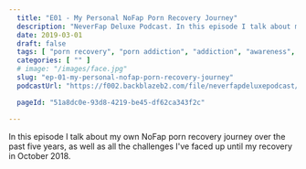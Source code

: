 ```yaml
---
  title: "E01 - My Personal NoFap Porn Recovery Journey"
  description: "NeverFap Deluxe Podcast. In this episode I talk about my own NoFap porn recovery journey over the past five years."
  date: 2019-03-01
  draft: false
  tags: [ "porn recovery", "porn addiction", "addiction", "awareness", "nofap", "neverfap", "neverfap deluxe", "neverfap basics", "nofap podcast", "neverfap podcast", "neverfap deluxe podcast" ]
  categories: [ "" ]
  # image: "/images/face.jpg"
  slug: "ep-01-my-personal-nofap-porn-recovery-journey"
  podcastUrl: "https://f002.backblazeb2.com/file/neverfapdeluxepodcast/ep1-my-personal-nofap-porn-recovery-journey.mp3"

  pageId: "51a8dc0e-93d8-4219-be45-df62ca343f2c"

---
```


In this episode I talk about my own NoFap porn recovery journey over the past five years, as well as all the challenges I've faced up until my recovery in October 2018.